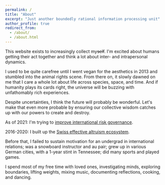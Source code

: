 ```yaml
---
permalink: /
title: "About"
excerpt: "Just another boundedly rational information processing unit"
author_profile: true
redirect_from: 
  - /about/
  - /about.html
---
```


This website exists to increasingly collect my~~self~~. I'm excited about humans getting their act together and think a lot about inter- and intrapersonal dynamics.

I used to be quite carefree until I went vegan for the aesthetics in 2013 and stumbled into the animal rights scene. From there on, it slowly dawned on me that I care a whole lot about life across species, space, and time. And if humanity plays its cards right, the universe will be buzzing with unfathomably rich experiences.

Despite uncertainties, I think the future will probably be wonderful. Let's make that even more probable by ensuring our collective wisdom catches up with our powers to create and destroy.

As of 2021: I'm trying to [improve international risk governance](https://simoninstitute.ch/).

2016-2020: I built up the [Swiss effective altruism ecosystem](https://effectivealtruism.ch/).

Before that, I failed to sustain motivation for an undergrad in international relations; was a snowboard instructor and au pair; grew up in various German cities, with a 1-year stint in Tennessee; did many sports and played games.

I spend most of my free time with loved ones, investigating minds, exploring boundaries, lifting weights, mixing music, documenting reflections, cooking, and dancing.
